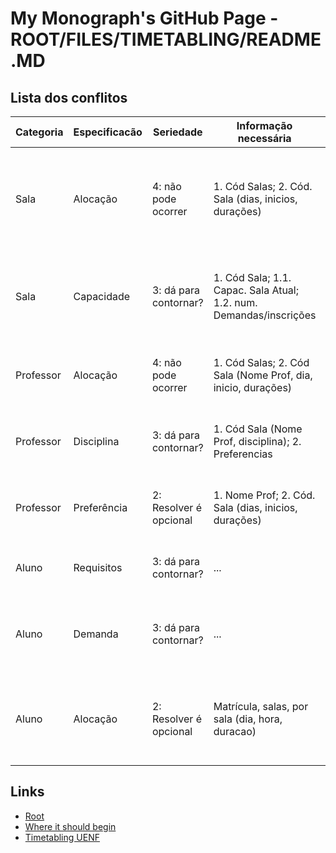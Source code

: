 # My Monograph's GitHub Page - ROOT/FILES/TIMETABLING/README.MD

## Lista dos conflitos

| Categoria | Especificacão | Seriedade              | Informação necessária                                              | Visualização                                                                       | Explicação                                                    |
| --------- | ------------- | ---------------------- | ------------------------------------------------------------------ | ---------------------------------------------------------------------------------- | ------------------------------------------------------------- |
| Sala      | Alocação      | 4: não pode ocorrer    | 1. Cód Salas; 2. Cód. Sala (dias, inicios, durações)               | 1. Cor da label de sala, Dia, Hora de início, Duração; 2. Labels de todas as salas | Sala já ocupada no mesmo dia e horário                        |
| Sala      | Capacidade    | 3: dá para contornar?  | 1. Cód Sala; 1.1. Capac. Sala Atual; 1.2. num. Demandas/inscrições | 1. Número inscritos; 2. Label Seleção de salas; 3. Todas as outras salas           | Há alunos demais na turma                                     |
| Professor | Alocação      | 4: não pode ocorrer    | 1. Cód Salas; 2. Cód Sala (Nome Prof, dia, inicio, durações)       | 1. Cor da label do Dia, Hora, Duração e Professor                                  | Professor já dá aula nesse horário                            |
| Professor | Disciplina    | 3: dá para contornar?  | 1. Cód Sala (Nome Prof, disciplina); 2. Preferencias               | 1. Cor da Label do professor, cor da label da disciplina                           | Professor não ministra essa disciplina                        |
| Professor | Preferência   | 2: Resolver é opcional | 1. Nome Prof; 2. Cód. Sala (dias, inicios, durações)               | 1. Cor da label do professor, Dia, Hora e duração                                  | Professor prefere outro horário                               |
| Aluno     | Requisitos    | 3: dá para contornar?  | ...                                                                | 1. Cor do texto do aluno, label disciplina                                         | Aluno não tem os requisitos necessários                       |
| Aluno     | Demanda       | 3: dá para contornar?  | ...                                                                | 1. Cor do texto do aluno, label disciplina                                         | Quais disciplinas mais demandadas não foram ofertadas         |
| Aluno     | Alocação      | 2: Resolver é opcional | Matrícula, salas, por sala (dia, hora, duracao)                    | 1. Cor do texto do aluno, dia, hora, duracao                                       | Aluno tá inscrito em outra turma nesse mesmo período de tempo |

## Links

- [Root][base-link]
- [Where it should begin][Pages-link]
- [Timetabling UENF][timetabling-uenf-link]

[base-link]: https://jvfd3.github.io/
[Pages-link]: https://jvfd3.github.io/Files/Pages/
[timetabling-uenf-link]: https://jvfd3.github.io/timetabling-UENF/
